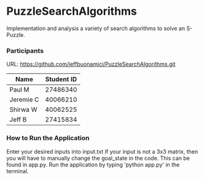 # PuzzleSearchAlgorithms

Implementation and analysis a variety of search algorithms to solve an S-Puzzle.

<h3>Participants</h3>

URL: https://github.com/jeffbuonamici/PuzzleSearchAlgorithms.git

| Name  | Student ID |
| ------------- | ------------- |
| Paul M | 27486340 |
| Jeremie C  | 40066210  |
| Shirwa W  | 40062525  |
| Jeff B  | 27415834  |


<h3>How to Run the Application</h3>

Enter your desired inputs into input.txt
If your input is not a 3x3 matrix, then you will have to manually change the goal_state in the code. This can be found in app.py.
Run the application by typing 'python app.py' in the terminal.
